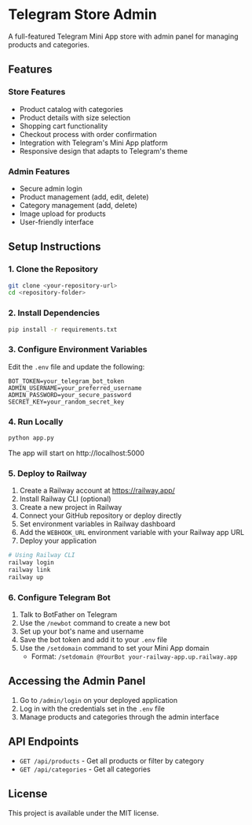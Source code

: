 # Telegram Store Admin

A full-featured Telegram Mini App store with admin panel for managing products and categories.

## Features

### Store Features
- Product catalog with categories
- Product details with size selection
- Shopping cart functionality
- Checkout process with order confirmation
- Integration with Telegram's Mini App platform
- Responsive design that adapts to Telegram's theme

### Admin Features
- Secure admin login
- Product management (add, edit, delete)
- Category management (add, delete)
- Image upload for products
- User-friendly interface

## Setup Instructions

### 1. Clone the Repository

```bash
git clone <your-repository-url>
cd <repository-folder>
```

### 2. Install Dependencies

```bash
pip install -r requirements.txt
```

### 3. Configure Environment Variables

Edit the `.env` file and update the following:

```
BOT_TOKEN=your_telegram_bot_token
ADMIN_USERNAME=your_preferred_username
ADMIN_PASSWORD=your_secure_password
SECRET_KEY=your_random_secret_key
```

### 4. Run Locally

```bash
python app.py
```

The app will start on http://localhost:5000

### 5. Deploy to Railway

1. Create a Railway account at https://railway.app/
2. Install Railway CLI (optional)
3. Create a new project in Railway
4. Connect your GitHub repository or deploy directly
5. Set environment variables in Railway dashboard
6. Add the `WEBHOOK_URL` environment variable with your Railway app URL
7. Deploy your application

```bash
# Using Railway CLI
railway login
railway link
railway up
```

### 6. Configure Telegram Bot

1. Talk to BotFather on Telegram
2. Use the `/newbot` command to create a new bot
3. Set up your bot's name and username
4. Save the bot token and add it to your `.env` file
5. Use the `/setdomain` command to set your Mini App domain
   - Format: `/setdomain @YourBot your-railway-app.up.railway.app`

## Accessing the Admin Panel

1. Go to `/admin/login` on your deployed application
2. Log in with the credentials set in the `.env` file
3. Manage products and categories through the admin interface

## API Endpoints

- `GET /api/products` - Get all products or filter by category
- `GET /api/categories` - Get all categories

## License

This project is available under the MIT license. 